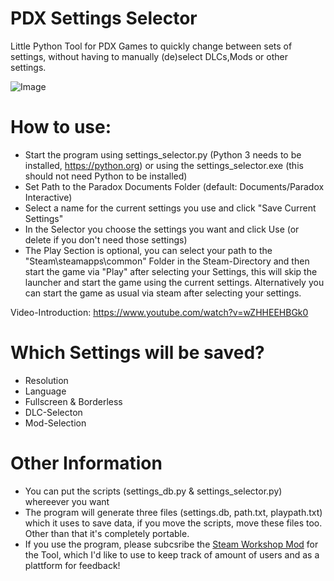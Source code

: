# PDX Settings Selector

Little Python Tool for PDX Games to quickly change between sets of settings, without having to manually (de)select DLCs,Mods or other settings. 

![Image](https://puu.sh/xK7pL/f8e232f56d.png "Selector")

# How to use:
  - Start the program using settings_selector.py (Python 3 needs to be installed, https://python.org) or
    using the settings_selector.exe (this should not need Python to be installed)
  - Set Path to the Paradox Documents Folder (default: Documents/Paradox Interactive)
  - Select a name for the current settings you use and click "Save Current Settings"
  - In the Selector you choose the settings you want and click Use (or delete if you don't need those settings)
  - The Play Section is optional, you can select your path to the "Steam\steamapps\common" Folder in the Steam-Directory and then start the game via "Play" after selecting your Settings, this will skip the launcher and start the game using the current settings. Alternatively you can start the game as usual via steam after selecting your settings.

Video-Introduction: https://www.youtube.com/watch?v=wZHHEEHBGk0

# Which Settings will be saved?
  - Resolution
  - Language
  - Fullscreen & Borderless
  - DLC-Selecton
  - Mod-Selection

# Other Information
  - You can put the scripts (settings_db.py & settings_selector.py) whereever you want
  - The program will generate three files (settings.db, path.txt, playpath.txt) which it uses to save data, if you move the scripts, move these files too. Other than that it's completely portable. 
  - If you use the program, please subcsribe the [Steam Workshop Mod](http://steamcommunity.com/sharedfiles/filedetails/?id=1148717746) for the Tool, which I'd like to use to keep track of amount of users and as a plattform for feedback! 
